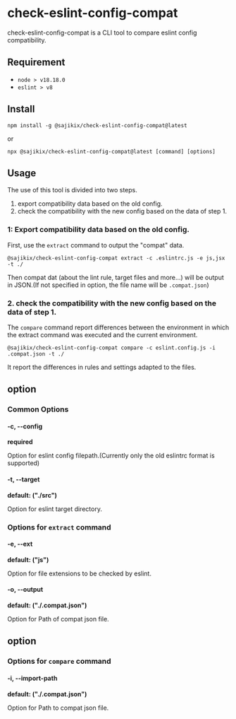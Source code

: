 # check-eslint-config-compat

check-eslint-config-compat is a CLI tool to compare eslint config compatibility.

## Requirement

- `node > v18.18.0`
- `eslint > v8`

## Install

```
npm install -g @sajikix/check-eslint-config-compat@latest
```

or

```
npx @sajikix/check-eslint-config-compat@latest [command] [options]
```

## Usage

The use of this tool is divided into two steps.

1. export compatibility data based on the old config.
2. check the compatibility with the new config based on the data of step 1.

### 1: Export compatibility data based on the old config.

First, use the `extract` command to output the "compat" data.

```
@sajikix/check-eslint-config-compat extract -c .eslintrc.js -e js,jsx -t ./
```

Then compat dat (about the lint rule, target files and more...) will be output in JSON.(If not specified in option, the file name will be `.compat.json`)

### 2. check the compatibility with the new config based on the data of step 1.

The `compare` command report differences between the environment in which the extract command was executed and the current environment.

```
@sajikix/check-eslint-config-compat compare -c eslint.config.js -i .compat.json -t ./
```

It report the differences in rules and settings adapted to the files.

## option

### Common Options

#### -c, --config

**required**

Option for eslint config filepath.(Currently only the old eslintrc format is supported)

#### -t, --target

**default: ("./src")**

Option for eslint target directory.

### Options for `extract` command

#### -e, --ext

**default: ("js")**

Option for file extensions to be checked by eslint.

#### -o, --output

**default: ("./.compat.json")**

Option for Path of compat json file.

## option

### Options for `compare` command

#### -i, --import-path

**default: ("./.compat.json")**

Option for Path to compat json file.
